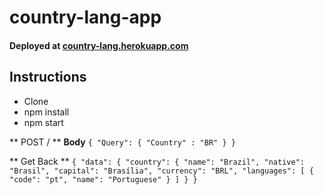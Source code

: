 # country-lang-app

#### Deployed at <a href="https://country-lang.herokuapp.com">country-lang.herokuapp.com</a>

## Instructions
* Clone 
* npm install
* npm start

** POST / **
**Body**
`{
    "Query": {
         "Country" : "BR"
    }
}`

** Get Back **
`{
  "data": {
    "country": {
      "name": "Brazil",
      "native": "Brasil",
      "capital": "Brasília",
      "currency": "BRL",
      "languages": [
        {
          "code": "pt",
          "name": "Portuguese"
        }
      ]
  }
}`
